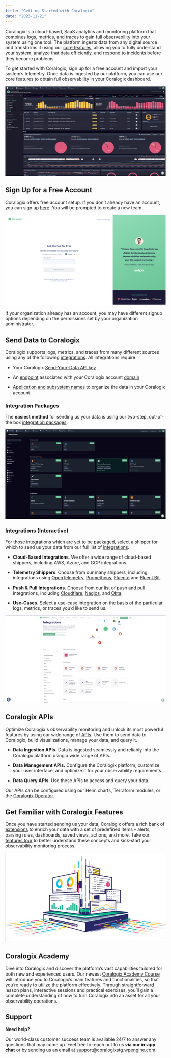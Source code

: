 ```yaml
---
title: "Getting Started with Coralogix"
date: "2023-11-21"
---
```


Coralogix is a cloud-based, SaaS analytics and monitoring platform that combines [logs, metrics, and traces](https://coralogixstg.wpengine.com/blog/understand-three-pillars-observability/) to gain full observability into your system using one tool. The platform ingests data from any digital source and transforms it using our [core features](https://coralogixstg.wpengine.com/docs/coralogix-features-tour/), allowing you to fully understand your system, analyze that data efficiently, and respond to incidents before they become problems.

To get started with Coralogix, sign up for a free account and import your system’s telemetry. Once data is ingested by our platform, you can use our core features to obtain full observability in your Coralogix dashboard.

![](images/1-3.png)

## **Sign Up for a Free Account**

Coralogix offers free account setup. If you don’t already have an account, you can sign up [here](https://dashboard.eu2.coralogixstg.wpengine.com/#/signup). You will be prompted to create a new team.

![](images/2-3.png)

If your organization already has an account, you may have different signup options depending on the permissions set by your organization administrator.

## **Send Data to Coralogix**

Coralogix supports logs, metrics, and traces from many different sources using any of the following [integrations](https://coralogixstg.wpengine.com/integrations/). All integrations require:

- Your Coralogix [Send-Your-Data API key](https://coralogixstg.wpengine.com/docs/send-your-data-api-key/)

- An [endpoint](https://coralogixstg.wpengine.com/docs/coralogix-endpoints/) associated with your Coralogix account [domain](https://coralogixstg.wpengine.com/docs/coralogix-domain/)

- [Application and subsystem names](https://coralogixstg.wpengine.com/docs/application-and-subsystem-names/) to organize the data in your Coralogix account

### Integration Packages

The **easiest method** for sending us your data is using our two-step, out-of-the box [integration packages](https://coralogixstg.wpengine.com/docs/integration-packages/).

![](images/3-2.png)

### Integrations (Interactive)

For those integrations which are yet to be packaged, select a shipper for which to send us your data from our full list of [integrations](https://coralogixstg.wpengine.com/integrations/).

- **Cloud-Based Integrations**. We offer a wide range of cloud-based shippers, including AWS, Azure, and GCP integrations.

- **Telemetry Shippers**. Choose from our many shippers, including integrations using [OpenTelemetry](https://coralogixstg.wpengine.com/docs/opentelemetry/), [Prometheus](https://coralogixstg.wpengine.com/docs/prometheus-server/), [Fluentd](https://coralogixstg.wpengine.com/docs/fluentd/) and [Fluent Bit](https://coralogixstg.wpengine.com/docs/fluent-bit/).

- **Push &** **Pull** **Integrations**. Choose from our list of push and pull integrations, including [Cloudflare](https://coralogixstg.wpengine.com/docs/cloudflare-coralogix/), [Nagios](https://coralogixstg.wpengine.com/docs/nagios-coralogix/), and [Okta](https://coralogixstg.wpengine.com/docs/okta-contextual-logs/).

- **Use-Cases.** Select a use-case integration on the basis of the particular logs, metrics, or traces you’d like to send us.

![](images/4-2.png)

## Coralogix APIs

Optimize Coralogix's observability monitoring and unlock its most powerful features by using our wide range of [APIs](https://coralogixstg.wpengine.com/docs/coralogix-apis/). Use them to send data to Coralogix, build visualizations, manage your data, and query it.

- **Data Ingestion APIs.** Data is ingested seamlessly and reliably into the Coralogix platform using a wide range of APIs.

- **Data Management APIs.** Configure the Coralogix platform, customize your user interface, and optimize it for your observability requirements.

- **Data Query APIs**. Use these APIs to access and query your data.

Our APIs can be configured using our Helm charts, Terraform modules, or the [Coralogix Operator](https://coralogixstg.wpengine.com/docs/coralogix-operator/).

## Get Familiar with Coralogix Features

Once you have started sending us your data, Coralogix offers a rich bank of [extensions](http://www.coralogixstg.wpengine.com/docs/extension-packages/) to enrich your data with a set of predefined items – alerts, parsing rules, dashboards, saved views, actions, and more. Take our [features tour](https://coralogixstg.wpengine.com/docs/coralogix-features-tour/) to better understand these concepts and kick-start your observability monitoring process.

![Concept image showing the product working with data](images/intro-to-siem-technical-700x389.jpg)

## Coralogix Academy

Dive into Coralogix and discover the platform’s vast capabilities tailored for both new and experienced users. Our newest [Coralogix Academy Course](https://coralogixstg.wpengine.com/academy/get-to-know-coralogix/) will introduce you to Coralogix’s main features and functionalities, so that you’re ready to utilize the platform effectively. Through straightforward lesson plans, interactive sessions and practical exercises, you’ll gain a complete understanding of how to turn Coralogix into an asset for all your observability operations.

## Support

**Need help?**

Our world-class customer success team is available 24/7 to answer any questions that may come up. Feel free to reach out to us **via our in-app chat** or by sending us an email at [support@coralogixstg.wpengine.com](mailto:support@coralogixstg.wpengine.com).
